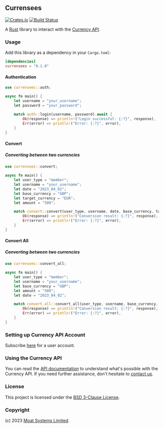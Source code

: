## Currensees

[![Crates.io][crates-badge]][crates-url]
[![Build Status][ci-badge]][ci-url]

[crates-badge]: https://img.shields.io/crates/v/currensees-rs
[crates-url]: https://crates.io/crates/currensees-rs
[ci-badge]: https://img.shields.io/github/actions/workflow/status/moatsystems/currensees-rs/ci.yml?branch=main
[ci-url]: https://github.com/moatsystems/currensees-rs/actions

A [Rust](https://www.rust-lang.org/) library to interact with the [Currency API](https://moatsystems.com/currency-api/).

### Usage

Add this library as a dependency in your `Cargo.toml`:

```toml
[dependencies]
currensees = "0.1.0"
```

#### Authentication

```rs
use currensees::auth;

async fn main() {
    let username = "your_username";
    let password = "your_password";
    
    match auth::login(username, password).await {
        Ok(response) => println!("Login successful: {:?}", response),
        Err(error) => println!("Error: {:?}", error),
    }
}
```

#### Convert
##### Converting between two currencies

```rs
use currensees::convert;

async fn main() {
    let user_type = "member";
    let username = "your_username";
    let date = "2023_04_02";
    let base_currency = "GBP";
    let target_currency = "EUR";
    let amount = "500";

    match convert::convert(user_type, username, date, base_currency, target_currency, amount).await {
        Ok(response) => println!("Conversion result: {:?}", response),
        Err(error) => println!("Error: {:?}", error),
    }
}
```

#### Convert All
##### Converting between two currencies

```rs
use currensees::convert_all;

async fn main() {
    let user_type = "member";
    let username = "your_username";
    let base_currency = "GBP";
    let amount = "500";
    let date = "2023_04_02";

    match convert_all::convert_all(user_type, username, base_currency, amount, date).await {
        Ok(response) => println!("Conversion result: {:?}", response),
        Err(error) => println!("Error: {:?}", error),
    }
}
```

### Setting up Currency API Account

Subscribe [here](https://moatsystems.com/currency-api/) for a user account.

### Using the Currency API

You can read the [API documentation](https://docs.currensees.com/) to understand what's possible with the Currency API. If you need further assistance, don't hesitate to [contact us](https://moatsystems.com/contact/).

### License

This project is licensed under the [BSD 3-Clause License](./LICENSE).

### Copyright

(c) 2023 [Moat Systems Limited](https://moatsystems.com).
